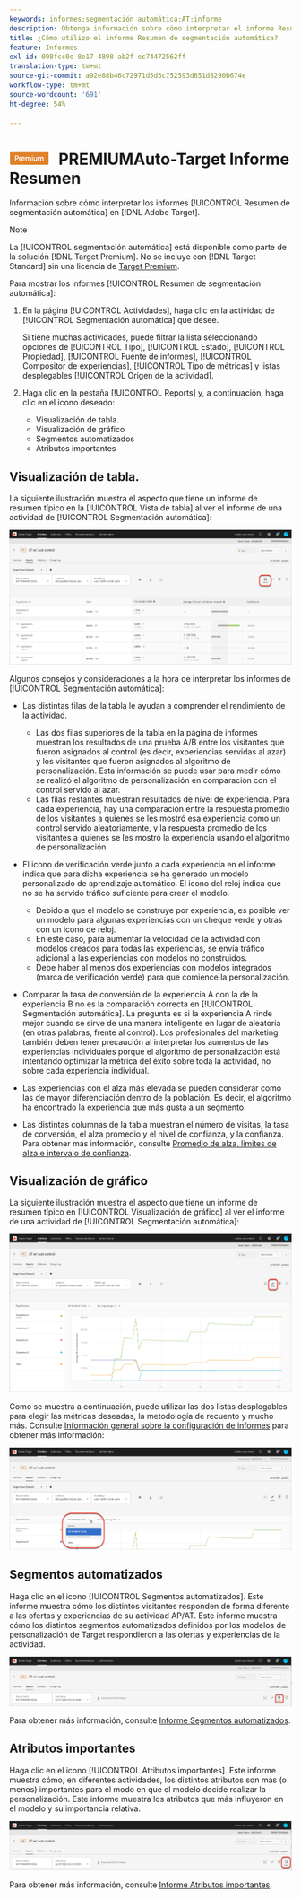 ```yaml
---
keywords: informes;segmentación automática;AT;informe
description: Obtenga información sobre cómo interpretar el informe Resumen de segmentación automática en Adobe Target. Desde este informe puede cambiar a los informes Segmentos automatizados y Atributos importantes.
title: ¿Cómo utilizo el informe Resumen de segmentación automática?
feature: Informes
exl-id: 098fcc0e-8e17-4898-ab2f-ec74472562ff
translation-type: tm+mt
source-git-commit: a92e88b46c72971d5d3c752593d651d8290b674e
workflow-type: tm+mt
source-wordcount: '691'
ht-degree: 54%

---
```


# ![](/help/assets/premium.png) PREMIUMAuto-Target Informe Resumen

Información sobre cómo interpretar los informes [!UICONTROL Resumen de segmentación automática] en [!DNL Adobe Target].

>[!NOTE]
>
>La [!UICONTROL segmentación automática] está disponible como parte de la solución [!DNL Target Premium]. No se incluye con [!DNL Target Standard] sin una licencia de [Target Premium](/help/c-intro/intro.md#premium).

Para mostrar los informes [!UICONTROL Resumen de segmentación automática]:

1. En la página [!UICONTROL Actividades], haga clic en la actividad de [!UICONTROL Segmentación automática] que desee.

   Si tiene muchas actividades, puede filtrar la lista seleccionando opciones de [!UICONTROL Tipo], [!UICONTROL Estado], [!UICONTROL Propiedad], [!UICONTROL Fuente de informes], [!UICONTROL Compositor de experiencias], [!UICONTROL Tipo de métricas] y listas desplegables [!UICONTROL Origen de la actividad].

1. Haga clic en la pestaña [!UICONTROL Reports] y, a continuación, haga clic en el icono deseado:

   * Visualización de tabla. 
   * Visualización de gráfico
   * Segmentos automatizados
   * Atributos importantes

## Visualización de tabla. 

La siguiente ilustración muestra el aspecto que tiene un informe de resumen típico en la [!UICONTROL Vista de tabla] al ver el informe de una actividad de [!UICONTROL Segmentación automática]:

![Informe de vista de tabla de segmentación automática](/help/c-reports/assets/at-table-view.png)

Algunos consejos y consideraciones a la hora de interpretar los informes de [!UICONTROL Segmentación automática]:

* Las distintas filas de la tabla le ayudan a comprender el rendimiento de la actividad.

   * Las dos filas superiores de la tabla en la página de informes muestran los resultados de una prueba A/B entre los visitantes que fueron asignados al control (es decir, experiencias servidas al azar) y los visitantes que fueron asignados al algoritmo de personalización. Esta información se puede usar para medir cómo se realizó el algoritmo de personalización en comparación con el control servido al azar.
   * Las filas restantes muestran resultados de nivel de experiencia. Para cada experiencia, hay una comparación entre la respuesta promedio de los visitantes a quienes se les mostró esa experiencia como un control servido aleatoriamente, y la respuesta promedio de los visitantes a quienes se les mostró la experiencia usando el algoritmo de personalización.

* El icono de verificación verde junto a cada experiencia en el informe indica que para dicha experiencia se ha generado un modelo personalizado de aprendizaje automático. El icono del reloj indica que no se ha servido tráfico suficiente para crear el modelo.

   * Debido a que el modelo se construye por experiencia, es posible ver un modelo para algunas experiencias con un cheque verde y otras con un icono de reloj.
   * En este caso, para aumentar la velocidad de la actividad con modelos creados para todas las experiencias, se envía tráfico adicional a las experiencias con modelos no construidos.
   * Debe haber al menos dos experiencias con modelos integrados (marca de verificación verde) para que comience la personalización.

* Comparar la tasa de conversión de la experiencia A con la de la experiencia B no es la comparación correcta en [!UICONTROL Segmentación automática]. La pregunta es si la experiencia A rinde mejor cuando se sirve de una manera inteligente en lugar de aleatoria (en otras palabras, frente al control). Los profesionales del marketing también deben tener precaución al interpretar los aumentos de las experiencias individuales porque el algoritmo de personalización está intentando optimizar la métrica del éxito sobre toda la actividad, no sobre cada experiencia individual.
* Las experiencias con el alza más elevada se pueden considerar como las de mayor diferenciación dentro de la población. Es decir, el algoritmo ha encontrado la experiencia que más gusta a un segmento.
* Las distintas columnas de la tabla muestran el número de visitas, la tasa de conversión, el alza promedio y el nivel de confianza, y la confianza. Para obtener más información, consulte [Promedio de alza, límites de alza e intervalo de confianza](/help/c-reports/c-report-settings/average-lift-bounds-and-confidence-interval.md).

## Visualización de gráfico

La siguiente ilustración muestra el aspecto que tiene un informe de resumen típico en [!UICONTROL Visualización de gráfico] al ver el informe de una actividad de [!UICONTROL Segmentación automática]:

![Informe de vista de gráfico de segmentación automática](/help/c-reports/assets/at-graph-view.png)

Como se muestra a continuación, puede utilizar las dos listas desplegables para elegir las métricas deseadas, la metodología de recuento y mucho más. Consulte [Información general sobre la configuración de informes](/help/c-reports/c-report-settings/report-settings.md) para obtener más información:

![Informe de vista de gráfico de segmentación automática](/help/c-reports/assets/at-graph-view-2.png)

## Segmentos automatizados

Haga clic en el icono [!UICONTROL Segmentos automatizados]. Este informe muestra cómo los distintos visitantes responden de forma diferente a las ofertas y experiencias de su actividad AP/AT. Este informe muestra cómo los distintos segmentos automatizados definidos por los modelos de personalización de Target respondieron a las ofertas y experiencias de la actividad.

![Icono de segmentos automatizados](/help/c-reports/assets/icon-automated-sements.png)

Para obtener más información, consulte [Informe Segmentos automatizados](/help/c-reports/c-personalization-insights-reports/automated-segments-report.md).

## Atributos importantes

Haga clic en el icono [!UICONTROL Atributos importantes]. Este informe muestra cómo, en diferentes actividades, los distintos atributos son más (o menos) importantes para el modo en que el modelo decide realizar la personalización. Este informe muestra los atributos que más influyeron en el modelo y su importancia relativa.

![Icono Atributos importantes](/help/c-reports/assets/icon-important-attributes.png)

Para obtener más información, consulte [Informe Atributos importantes](/help/c-reports/c-personalization-insights-reports/important-attributes-report.md).
